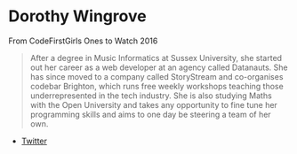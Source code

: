 # Dorothy Wingrove

From CodeFirstGirls Ones to Watch 2016
> After a degree in Music Informatics at Sussex University, she started out her career as a web developer at an agency called Datanauts. She has since moved to a company called StoryStream and co-organises codebar Brighton, which runs free weekly workshops teaching those underrepresented in the tech industry. She is also studying Maths with the Open University and takes any opportunity to fine tune her programming skills and aims to one day be steering a team of her own.

* [Twitter](https://twitter.com/notthepoint)
